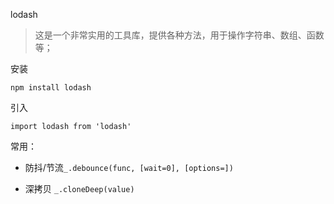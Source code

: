 lodash

> 这是一个非常实用的工具库，提供各种方法，用于操作字符串、数组、函数等；

安装

```
npm install lodash 
```

引入

```
import lodash from 'lodash'
```

常用：

- 防抖/节流`_.debounce(func, [wait=0], [options=])`

- 深拷贝 `_.cloneDeep(value)`